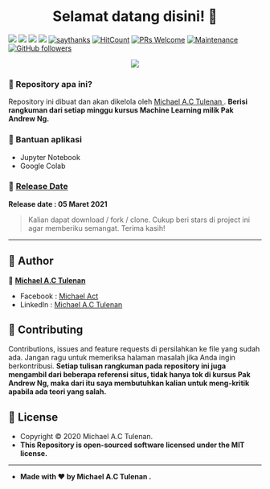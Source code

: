 <h1 align="center">Selamat datang disini! 👋</h1>



[![](https://img.shields.io/github/issues/michael-act/JapanToBook?style=flat-square)](https://img.shields.io/github/issues/michael-act/JapanToBook?style=flat-square) ![](https://img.shields.io/github/stars/michael-act/JapanToBook?style=flat-square)
![](https://img.shields.io/github/forks/michael-act/JapanToBook?style=flat-square) ![](https://img.shields.io/github/license/michael-act/JapanToBook?style=flat-square) [![saythanks](https://img.shields.io/badge/say-thanks-ff69b4.svg?style=flat-square)](https://saythanks.io/to/zaidanline67%40gmail.com) [![HitCount](http://hits.dwyl.com/michael-act/https://github.com/michael-act/JapanToBook.svg)](http://hits.dwyl.com/michael-act/https://github.com/michael-act/JapanToBook)  [![PRs Welcome](https://img.shields.io/badge/PRs-welcome-brightgreen.svg?style=flat-square)](http://makeapullrequest.com) [![Maintenance](https://img.shields.io/badge/Maintained%3F-yes-green.svg?style=flat-square)](https://GitHub.com/Naereen/StrapDown.js/graphs/commit-activity) [![GitHub followers](https://img.shields.io/github/followers/michael-act.svg?style=flat-square&label=Followers&maxAge=2592000)](https://github.com/michael-act?tab=followers)

<p align="center">
	
<img align="center" src="http://ForTheBadge.com/images/badges/built-with-love.svg">

</p>

### 🤔 Repository apa ini?
Repository ini dibuat dan akan dikelola oleh <a href="https://github.com/michael-act"> Michael A.C Tulenan </a>. **Berisi rangkuman dari setiap minggu kursus Machine Learning milik Pak Andrew Ng.**

### 🤖 Bantuan aplikasi
- Jupyter Notebook
- Google Colab

### 📆 <a href="http://syauqi.js.org/">Release Date</a>
**Release date : 05 Maret 2021**
> Kalian dapat download / fork / clone. Cukup beri stars di project ini agar memberiku semangat. Terima kasih!

------------

## 🧑 Author

👤 <a href="https://www.facebook.com/michael.actt"> **Michael A.C Tulenan**</a>
- Facebook : <a href="https://www.facebook.com/michael.actt"> Michael Act</a>
- LinkedIn : <a href="https://www.linkedin.com/in/michael-act/"> Michael A.C Tulenan</a>

## 🤝 Contributing
Contributions, issues and feature requests di persilahkan ke file yang sudah ada.
Jangan ragu untuk memeriksa halaman masalah jika Anda ingin berkontribusi. **Setiap tulisan rangkuman pada repository ini juga mengambil dari beberapa referensi situs, tidak hanya tok di kursus Pak Andrew Ng, maka dari itu saya membutuhkan kalian untuk meng-kritik apabila ada teori yang salah.**


## 📝 License
- Copyright © 2020 Michael A.C Tulenan.
- **This Repository is open-sourced software licensed under the MIT license.**

------------

- **Made with ❤️ by Michael A.C Tulenan .**
